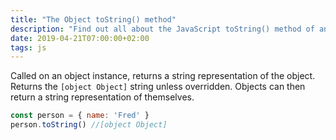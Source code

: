 ```yaml
---
title: "The Object toString() method"
description: "Find out all about the JavaScript toString() method of an object"
date: 2019-04-21T07:00:00+02:00
tags: js
---
```


Called on an object instance, returns a string representation of the object.
Returns the `[object Object]` string unless overridden. Objects can then return a string representation of themselves.

```js
const person = { name: 'Fred' }
person.toString() //[object Object]
```